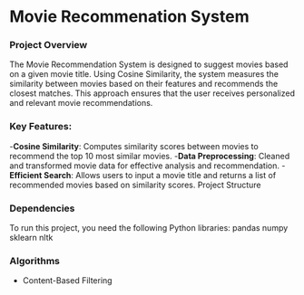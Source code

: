 # Movie Recommenation System

### Project Overview
The Movie Recommendation System is designed to suggest movies based on a given movie title. Using Cosine Similarity, the system measures the similarity between movies based on their features and recommends the closest matches. This approach ensures that the user receives personalized and relevant movie recommendations.

### Key Features:
-**Cosine Similarity**: Computes similarity scores between movies to recommend the top 10 most similar movies.
-**Data Preprocessing**: Cleaned and transformed movie data for effective analysis and recommendation.
-**Efficient Search**: Allows users to input a movie title and returns a list of recommended movies based on similarity scores.
Project Structure

### Dependencies
To run this project, you need the following Python libraries:
pandas
numpy
sklearn
nltk

### Algorithms
- Content-Based Filtering
